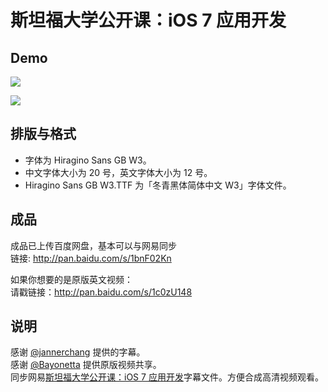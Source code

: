 斯坦福大学公开课：iOS 7 应用开发
===============================


Demo
----

![](http://ww4.sinaimg.cn/large/69fe98c3gw1eelg25qchaj211y0lc0x1.jpg)

![](http://ww2.sinaimg.cn/large/69fe98c3gw1eelg2b8yesj211y0lctdi.jpg)

排版与格式
---------

* 字体为 Hiragino Sans GB W3。
* 中文字体大小为 20 号，英文字体大小为 12 号。
* Hiragino Sans GB W3.TTF 为「冬青黑体简体中文 W3」字体文件。

成品
----

成品已上传百度网盘，基本可以与网易同步  
链接: http://pan.baidu.com/s/1bnF02Kn

如果你想要的是原版英文视频：  
请戳链接：http://pan.baidu.com/s/1c0zU148

说明
----

感谢 [@jannerchang](https://github.com/jannerchang) 提供的字幕。  
感谢 [@Bayonetta](https://github.com/Bayonetta) 提供原版视频共享。  
同步网易[斯坦福大学公开课：iOS 7 应用开发](http://v.163.com/special/opencourse/ios7.html)字幕文件。方便合成高清视频观看。


